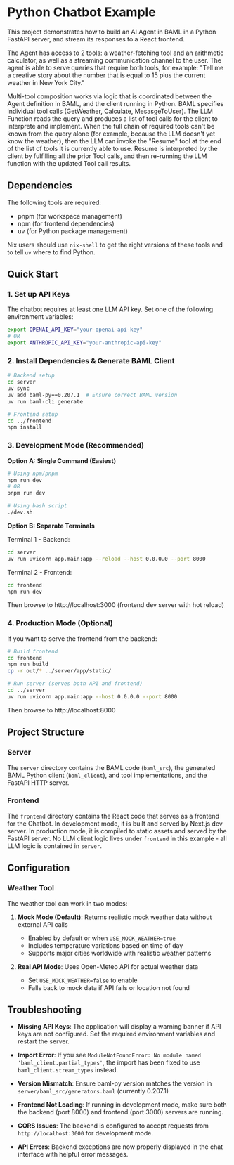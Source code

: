 Python Chatbot Example
======================

This project demonstrates how to build an AI Agent in BAML
in a Python FastAPI server, and stream its responses to a
React frontend.

The Agent has access to 2 tools: a weather-fetching tool and
an arithmetic calculator, as well as a streaming communication
channel to the user. The agent is able to serve queries
that require both tools, for example: "Tell me a creative story
about the number that is equal to 15 plus the current weather
in New York City."

Multi-tool composition works via logic that
is coordinated between the Agent definition in BAML, and the
client running in Python. BAML specifies individual tool
calls (GetWeather, Calculate, MesasgeToUser). The LLM Function
reads the query and produces a list of tool calls for the
client to interprete and implement. When the full chain of
required tools can't be known from the query alone (for example,
because the LLM doesn't yet know the weather), then the LLM can
invoke the "Resume" tool at the end of the list of tools it
is currently able to use. Resume is interpreted by the client
by fulfilling all the prior Tool calls, and then re-running the
LLM function with the updated Tool call results.



## Dependencies

The following tools are required:

 - pnpm (for workspace management)
 - npm (for frontend dependencies)
 - uv (for Python package management)

Nix users should use `nix-shell` to get the right versions of these
tools and to tell `uv` where to find Python.

## Quick Start

### 1. Set up API Keys

The chatbot requires at least one LLM API key. Set one of the following environment variables:

```bash
export OPENAI_API_KEY="your-openai-api-key"
# OR
export ANTHROPIC_API_KEY="your-anthropic-api-key"
```

### 2. Install Dependencies & Generate BAML Client

```bash
# Backend setup
cd server
uv sync
uv add baml-py==0.207.1  # Ensure correct BAML version
uv run baml-cli generate

# Frontend setup
cd ../frontend
npm install
```

### 3. Development Mode (Recommended)

**Option A: Single Command (Easiest)**
```bash
# Using npm/pnpm
npm run dev
# OR
pnpm run dev

# Using bash script
./dev.sh
```

**Option B: Separate Terminals**

Terminal 1 - Backend:
```bash
cd server
uv run uvicorn app.main:app --reload --host 0.0.0.0 --port 8000
```

Terminal 2 - Frontend:
```bash
cd frontend
npm run dev
```

Then browse to http://localhost:3000 (frontend dev server with hot reload)

### 4. Production Mode (Optional)

If you want to serve the frontend from the backend:

```bash
# Build frontend
cd frontend
npm run build
cp -r out/* ../server/app/static/

# Run server (serves both API and frontend)
cd ../server
uv run uvicorn app.main:app --host 0.0.0.0 --port 8000
```

Then browse to http://localhost:8000

## Project Structure

### Server

The `server` directory contains the BAML code (`baml_src`), the generated
BAML Python client (`baml_client`), and tool implementations,
and the FastAPI HTTP server.

### Frontend

The `frontend` directory contains the React code that serves as a
frontend for the Chatbot. In development mode, it is built and
served by Next.js dev server. In production mode, it is compiled to static assets
and served by the FastAPI server. No LLM client logic lives under
`frontend` in this example - all LLM logic is contained in `server`.

## Configuration

### Weather Tool
The weather tool can work in two modes:

1. **Mock Mode (Default)**: Returns realistic mock weather data without external API calls
   - Enabled by default or when `USE_MOCK_WEATHER=true`
   - Includes temperature variations based on time of day
   - Supports major cities worldwide with realistic weather patterns

2. **Real API Mode**: Uses Open-Meteo API for actual weather data
   - Set `USE_MOCK_WEATHER=false` to enable
   - Falls back to mock data if API fails or location not found

## Troubleshooting

- **Missing API Keys**: The application will display a warning banner if API keys are not configured. Set the required environment variables and restart the server.

- **Import Error**: If you see `ModuleNotFoundError: No module named 'baml_client.partial_types'`, the import has been fixed to use `baml_client.stream_types` instead.

- **Version Mismatch**: Ensure baml-py version matches the version in `server/baml_src/generators.baml` (currently 0.207.1)

- **Frontend Not Loading**: If running in development mode, make sure both the backend (port 8000) and frontend (port 3000) servers are running.

- **CORS Issues**: The backend is configured to accept requests from `http://localhost:3000` for development mode.

- **API Errors**: Backend exceptions are now properly displayed in the chat interface with helpful error messages.